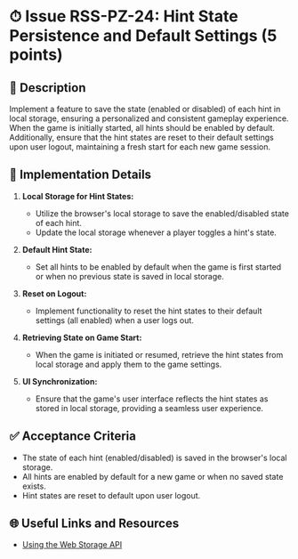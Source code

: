# ⏱ Issue RSS-PZ-24: Hint State Persistence and Default Settings (5 points)

## 📝 Description

Implement a feature to save the state (enabled or disabled) of each hint in local storage, ensuring a personalized and consistent gameplay experience. When the game is initially started, all hints should be enabled by default. Additionally, ensure that the hint states are reset to their default settings upon user logout, maintaining a fresh start for each new game session.

## 🔨 Implementation Details

1. **Local Storage for Hint States:**
   - Utilize the browser's local storage to save the enabled/disabled state of each hint.
   - Update the local storage whenever a player toggles a hint's state.

2. **Default Hint State:**
   - Set all hints to be enabled by default when the game is first started or when no previous state is saved in local storage.

3. **Reset on Logout:**
   - Implement functionality to reset the hint states to their default settings (all enabled) when a user logs out.

4. **Retrieving State on Game Start:**
   - When the game is initiated or resumed, retrieve the hint states from local storage and apply them to the game settings.

5. **UI Synchronization:**
   - Ensure that the game's user interface reflects the hint states as stored in local storage, providing a seamless user experience.

## ✅ Acceptance Criteria

- The state of each hint (enabled/disabled) is saved in the browser's local storage.
- All hints are enabled by default for a new game or when no saved state exists.
- Hint states are reset to default upon user logout.

## 🌐 Useful Links and Resources

- [Using the Web Storage API](https://developer.mozilla.org/en-US/docs/Web/API/Web_Storage_API)

